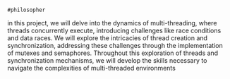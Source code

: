                                                                                                                                               #philosopher
in this project, we will delve into the dynamics of multi-threading, where threads concurrently execute, introducing challenges like race conditions and data races. We will explore the intricacies of thread creation and synchronization, addressing these challenges through the implementation of mutexes and semaphores. Throughout this exploration of threads and synchronization mechanisms, we will develop the skills necessary to navigate the complexities of multi-threaded environments

